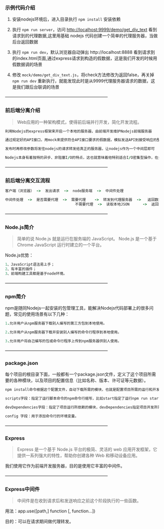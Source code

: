 ### 示例代码介绍

1. 安装nodejs环境后，进入目录执行 `npm install` 安装依赖

2. 执行 `npm run server`，访问 [http://localhost:9999/demo/get_div_text](http://localhost:9999/demo/get_div_text "http://localhost:9999/demo/get_div_text") 看到请求到的代理数据,这里用基础 nodejs 代码创建一个简单的代理服务器，当做后台返回数据

3. 执行 `npm run dev`，默认浏览器自动弹出 http://localhost:8888 看到请求到的index.html页面,通过express请求到构造的假数据，这是我们开发的时候用假数据调的场景

4. 修改 `mock/demo/get_div_text.js`，将check方法修改为返回false，再关掉 `npm run dev` 重新执行，就能发现此时是从9999代理服务器请求的数据，这是我们跟后台联调的场景

————————————————————————

### 前后端分离介绍

> Web应用的一种架构模式，使得前后端并行开发，简化开发流程。

```ruby
利用Nodejs的express框架来开启一个本地的服务器，由前端开发维护Nodejs前端服务器

通过规定好的API接口，用mock来提供符合API接口要求的假数据，模拟发送API到接受响应的整一个过程，此过程前端就不需要依赖于后端

发布时再修改参数将发往nodejs的请求转发给真正的服务器，让nodejs作为一个中间层即可

Nodejs本身有着独特的异步、非阻塞I/O的特点，这也就意味着他特别适合I/O密集型操作，在处理并发量比较大的请求上能力比较强
```

————————————————————————

### 前后端分离交互流程

```ruby
客户端（浏览器） ->  发出请求  ->  node服务端  ->  中间件处理

中间件处理  ->  是否需要代理  ->  需要代理    ->  转发到代理服务器  ->   返回数据给中间件  ->  返回数据给客户端
                                不需要代理  ->  读取本地JSON      ->  返回数据给客户端
```

————————————————————————

### Node.js简介

> 简单的说 Node.js 就是运行在服务端的 JavaScript。
> Node.js 是一个基于Chrome JavaScript 运行时建立的一个平台。

Node.js优势：

```ruby
1、JavaScript语法易上手；
2、有丰富的插件；
3、前端构建工具都是基于node环境。
```

————————————————————————

### npm简介

npm是随同Nodejs一起安装的包管理工具，能解决Nodejs代码部署上的很多问题，常见的使用场景有以下几种：

```ruby
1.允许用户从npm服务器下载别人编写的第三方包到本地使用。

2.允许用户从npm服务器下载并安装别人编写的命令行程序到本地使用。

3.允许用户将自己编写的包或命令行程序上传到npm服务器供别人使用。
```

————————————————————————

### package.json

每个项目的根目录下面，一般都有一个package.json文件，定义了这个项目所需要的各种模块，以及项目的配置信息（比如名称、版本、许可证等元数据）。

```ruby
npm install命令根据这个配置文件，自动下载所需的模块，也就是配置项目所需的运行和开发环境。

scripts字段：指定了运行脚本命令的npm命令行缩写，比如start指定了运行npm run start时，所要执行的命令。

devDependencies字段：指定了项目运行所依赖的模块，devDependencies指定项目开发所需要的模块。

config 字段：用于添加命令行的环境变量。
```

————————————————————————

### Express

> Express 是一个基于 Node.js 平台的极简、灵活的 web 应用开发框架，它提供一系列强大的特性，帮助你创建各种 Web 和移动设备应用。

我们使用它作为前端开发服务器，目的是使用它丰富的中间件。

————————————————————————

### Express中间件

> 中间件是在收到请求后和发送响应之前这个阶段执行的一些函数。

用法：app.use([path,] function [, function...])

目的：可以在请求期间做代理转发。


